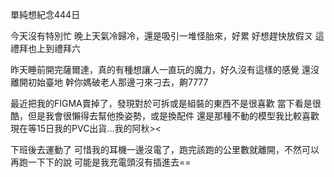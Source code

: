 單純想紀念444日

今天沒有特別忙
晚上天氣冷歸冷，還是吸引一堆怪胎來，好累
好想趕快放假ㄡ
這禮拜也上到禮拜六

昨天睡前開完薩爾達，真的有種想讓人一直玩的魔力，好久沒有這樣的感覺
還沒離開初始臺地
幹你媽破老人那邊刁來刁去，齁7777

最近把我的FIGMA賣掉了，發現對於可拆或是組裝的東西不是很喜歡
當下看是很酷，但是我會很懶得去幫他換姿勢，或是換配件
還是那種不動的模型我比較喜歡
現在等15日我的PVC出貨...我的阿秋><

下班後去運動了
可惜我的耳機一邊沒電了，跑完該跑的公里數就離開，不然可以再跑一下下的說
可能是我充電頭沒有插進去==
<!-- ##{"timestamp":1704326888}## -->
